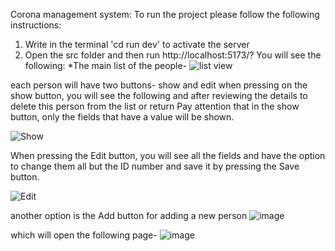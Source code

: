 Corona management system:
To run the project please follow the following instructions:
1. Write in the terminal 'cd run dev' to activate the server
2. Open the src folder and then run http://localhost:5173/? 
You will see the following:
*The main list of the people-
![list view](https://github.com/MiriOrdentlich/Hadasim/assets/117092363/cf00a7ec-a256-449c-b450-7738b64abfd1)

each person will have two buttons- show and edit
when pressing on the show button, you will see the following and after reviewing the details to delete this person from the list or return
Pay attention that in the show button, only the fields that have a value will be shown.

![Show](https://github.com/MiriOrdentlich/Hadasim/assets/117092363/f42d9093-7c93-433b-a144-354e648e202d)

When pressing the Edit button, you will see all the fields and have the option to change them all but the ID number and save it by pressing the Save button.

![Edit](https://github.com/MiriOrdentlich/Hadasim/assets/117092363/38e8d82a-d742-42ca-99ee-33e45eece969)

another option is the Add button for adding a new person
![image](https://github.com/MiriOrdentlich/Hadasim/assets/117092363/5831c6e3-0b6d-417b-8f13-339e66d31621)

which will open the following page-
![image](https://github.com/MiriOrdentlich/Hadasim/assets/117092363/0cf95c9a-4f45-4651-b007-a235dcfb1b62)
